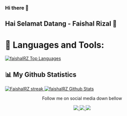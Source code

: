 ### Hi there 👋

<!--
**faishal2727/faishal2727** is a ✨ _special_ ✨ repository because its `README.md` (this file) appears on your GitHub profile.

Here are some ideas to get you started:

- 🔭 I’m currently working on ...
- 🌱 I’m currently learning ...
- 👯 I’m looking to collaborate on ...
- 🤔 I’m looking for help with ...
- 💬 Ask me about ...
- 📫 How to reach me: ...
- 😄 Pronouns: ...
- ⚡ Fun fact: ...
-->

## Hai Selamat Datang - Faishal Rizal 👋

# 🚀 Languages and Tools:

<a href="https://github.com/faishal2727">
<img alt="faishalRZ Top Languages" src="https://github-readme-stats.vercel.app/api/top-langs/?username=faishal2727&langs_count=8&count_private=true&layout=compact&theme=react&hide_border=true&bg_color=0D1117" />
</a>

## 📊 My Github Statistics

<a href="https://github.com/faishal2727">
<img alt="FaishalRZ streak" src="https://github-readme-streak-stats.herokuapp.com/?user=muhfaishalrizal&show_icons=true&count_private=true&theme=react&hide_border=true&bg_color=0D1117"/>
</a>

<a href="https://github.com/faishal2727">
<img alt="faishalRZ Github Stats" src="https://github-readme-stats.vercel.app/api?username=muhfaishalrizal&show_icons=true&count_private=true&theme=react&hide_border=true&bg_color=0D1117" />
</a>

<p align='center'>
 Follow me on social media down bellow
</p>

<p align='center'>
 
  <a href="https://instagram.com/faishal2727">
    <img src="https://img.shields.io/badge/instagram-%23E4405F.svg?&style=for-the-badge&logo=instagram&logoColor=white" />        
  </a>
 <a href="https://github.com/faishal2727">
   <img src="https://img.shields.io/badge/GitHub-100000?style=for-the-badge&logo=github&logoColor=white"/>
 </a>
 <a href="https://twitter.com/@helloGaess_">
   <img src="https://img.shields.io/badge/Twitter-1DA1F2?style=for-the-badge&logo=twitter&logoColor=white"/>
 </a>
  





